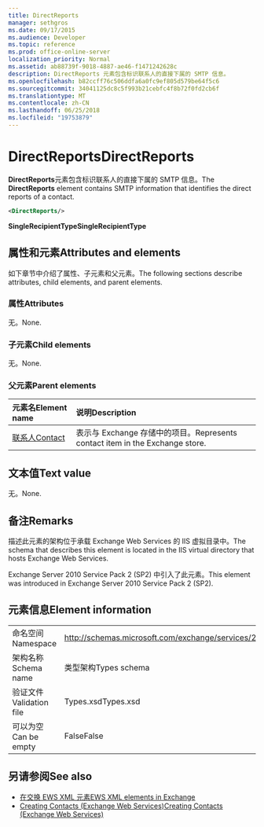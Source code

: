 ```yaml
---
title: DirectReports
manager: sethgros
ms.date: 09/17/2015
ms.audience: Developer
ms.topic: reference
ms.prod: office-online-server
localization_priority: Normal
ms.assetid: ab88739f-9018-4887-ae46-f1471242628c
description: DirectReports 元素包含标识联系人的直接下属的 SMTP 信息。
ms.openlocfilehash: b82ccff76c506ddfa6a0fc9ef805d579be64f5c6
ms.sourcegitcommit: 34041125dc8c5f993b21cebfc4f8b72f0fd2cb6f
ms.translationtype: MT
ms.contentlocale: zh-CN
ms.lasthandoff: 06/25/2018
ms.locfileid: "19753879"
---
```

# <a name="directreports"></a><span data-ttu-id="c33aa-103">DirectReports</span><span class="sxs-lookup"><span data-stu-id="c33aa-103">DirectReports</span></span>

<span data-ttu-id="c33aa-104">**DirectReports**元素包含标识联系人的直接下属的 SMTP 信息。</span><span class="sxs-lookup"><span data-stu-id="c33aa-104">The **DirectReports** element contains SMTP information that identifies the direct reports of a contact.</span></span> 
  
```XML
<DirectReports/>
```

 <span data-ttu-id="c33aa-105">**SingleRecipientType**</span><span class="sxs-lookup"><span data-stu-id="c33aa-105">**SingleRecipientType**</span></span>
## <a name="attributes-and-elements"></a><span data-ttu-id="c33aa-106">属性和元素</span><span class="sxs-lookup"><span data-stu-id="c33aa-106">Attributes and elements</span></span>

<span data-ttu-id="c33aa-107">如下章节中介绍了属性、子元素和父元素。</span><span class="sxs-lookup"><span data-stu-id="c33aa-107">The following sections describe attributes, child elements, and parent elements.</span></span>
  
### <a name="attributes"></a><span data-ttu-id="c33aa-108">属性</span><span class="sxs-lookup"><span data-stu-id="c33aa-108">Attributes</span></span>

<span data-ttu-id="c33aa-109">无。</span><span class="sxs-lookup"><span data-stu-id="c33aa-109">None.</span></span>
  
### <a name="child-elements"></a><span data-ttu-id="c33aa-110">子元素</span><span class="sxs-lookup"><span data-stu-id="c33aa-110">Child elements</span></span>

<span data-ttu-id="c33aa-111">无。</span><span class="sxs-lookup"><span data-stu-id="c33aa-111">None.</span></span>
  
### <a name="parent-elements"></a><span data-ttu-id="c33aa-112">父元素</span><span class="sxs-lookup"><span data-stu-id="c33aa-112">Parent elements</span></span>

|<span data-ttu-id="c33aa-113">**元素名**</span><span class="sxs-lookup"><span data-stu-id="c33aa-113">**Element name**</span></span>|<span data-ttu-id="c33aa-114">**说明**</span><span class="sxs-lookup"><span data-stu-id="c33aa-114">**Description**</span></span>|
|:-----|:-----|
|[<span data-ttu-id="c33aa-115">联系人</span><span class="sxs-lookup"><span data-stu-id="c33aa-115">Contact</span></span>](contact.md) <br/> |<span data-ttu-id="c33aa-116">表示与 Exchange 存储中的项目。</span><span class="sxs-lookup"><span data-stu-id="c33aa-116">Represents contact item in the Exchange store.</span></span>  <br/> |
   
## <a name="text-value"></a><span data-ttu-id="c33aa-117">文本值</span><span class="sxs-lookup"><span data-stu-id="c33aa-117">Text value</span></span>

<span data-ttu-id="c33aa-118">无。</span><span class="sxs-lookup"><span data-stu-id="c33aa-118">None.</span></span>
  
## <a name="remarks"></a><span data-ttu-id="c33aa-119">备注</span><span class="sxs-lookup"><span data-stu-id="c33aa-119">Remarks</span></span>

<span data-ttu-id="c33aa-120">描述此元素的架构位于承载 Exchange Web Services 的 IIS 虚拟目录中。</span><span class="sxs-lookup"><span data-stu-id="c33aa-120">The schema that describes this element is located in the IIS virtual directory that hosts Exchange Web Services.</span></span>
  
<span data-ttu-id="c33aa-121">Exchange Server 2010 Service Pack 2 (SP2) 中引入了此元素。</span><span class="sxs-lookup"><span data-stu-id="c33aa-121">This element was introduced in Exchange Server 2010 Service Pack 2 (SP2).</span></span>
  
## <a name="element-information"></a><span data-ttu-id="c33aa-122">元素信息</span><span class="sxs-lookup"><span data-stu-id="c33aa-122">Element information</span></span>

|||
|:-----|:-----|
|<span data-ttu-id="c33aa-123">命名空间</span><span class="sxs-lookup"><span data-stu-id="c33aa-123">Namespace</span></span>  <br/> |http://schemas.microsoft.com/exchange/services/2006/types  <br/> |
|<span data-ttu-id="c33aa-124">架构名称</span><span class="sxs-lookup"><span data-stu-id="c33aa-124">Schema name</span></span>  <br/> |<span data-ttu-id="c33aa-125">类型架构</span><span class="sxs-lookup"><span data-stu-id="c33aa-125">Types schema</span></span>  <br/> |
|<span data-ttu-id="c33aa-126">验证文件</span><span class="sxs-lookup"><span data-stu-id="c33aa-126">Validation file</span></span>  <br/> |<span data-ttu-id="c33aa-127">Types.xsd</span><span class="sxs-lookup"><span data-stu-id="c33aa-127">Types.xsd</span></span>  <br/> |
|<span data-ttu-id="c33aa-128">可以为空</span><span class="sxs-lookup"><span data-stu-id="c33aa-128">Can be empty</span></span>  <br/> |<span data-ttu-id="c33aa-129">False</span><span class="sxs-lookup"><span data-stu-id="c33aa-129">False</span></span>  <br/> |
   
## <a name="see-also"></a><span data-ttu-id="c33aa-130">另请参阅</span><span class="sxs-lookup"><span data-stu-id="c33aa-130">See also</span></span>

- [<span data-ttu-id="c33aa-131">在交换 EWS XML 元素</span><span class="sxs-lookup"><span data-stu-id="c33aa-131">EWS XML elements in Exchange</span></span>](ews-xml-elements-in-exchange.md)
- [<span data-ttu-id="c33aa-132">Creating Contacts (Exchange Web Services)</span><span class="sxs-lookup"><span data-stu-id="c33aa-132">Creating Contacts (Exchange Web Services)</span></span>](http://msdn.microsoft.com/library/4845917e-70d1-481c-bbd7-011ec6571789%28Office.15%29.aspx)

